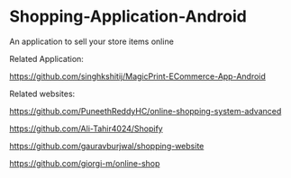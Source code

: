 # Shopping-Application-Android
An application to sell your store items online


Related Application:

https://github.com/singhkshitij/MagicPrint-ECommerce-App-Android



Related websites: 

https://github.com/PuneethReddyHC/online-shopping-system-advanced

https://github.com/Ali-Tahir4024/Shopify


https://github.com/gauravburjwal/shopping-website

https://github.com/giorgi-m/online-shop

